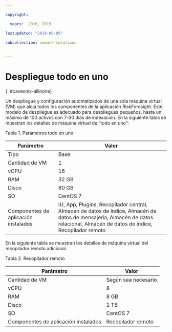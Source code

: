 ```yaml
---

copyright:

  years:  2016, 2019

lastupdated: "2019-08-05"

subcollection: vmware-solutions


---
```


# Despliegue todo en uno
{: #caveonix-allinone}

Un despliegue y configuración automatizados de una sola máquina virtual (VM) que aloja todos los componentes de la aplicación RiskForesight. Este modelo de despliegue es adecuado para despliegues pequeños, hasta un máximo de 100 activos con 7-30 días de indexación. En la siguiente tabla se muestran los detalles de máquina virtual de “todo en uno”:

Tabla 1. Parámetros todo en uno

|Parámetro	|Valor|
|---|---|
|Tipo	|Base|
|Cantidad de VM	|1|
|vCPU	|16|
|RAM	|32 GB|
|Disco	|80 GB|
|SO	|CentOS 7|
|Componentes de aplicación instalados|	IU, App, Plugins, Recopilador central, Almacén de datos de índice, Almacén de datos de mensajería, Almacén de datos relacional, Almacén de datos de índice, Recopilador remoto|

En la siguiente tabla se muestran los detalles de máquina virtual del recopilador remoto adicional.

Tabla 2. Recopilador remoto

|Parámetro	|Valor|
|---|---|
|Cantidad de VM	|Según sea necesario|
|vCPU	|8|
|RAM	|8 GB|
|Disco	|1 TB|
|SO	|CentOS 7|
|Componentes de aplicación instalados	|Recopilador remoto|
